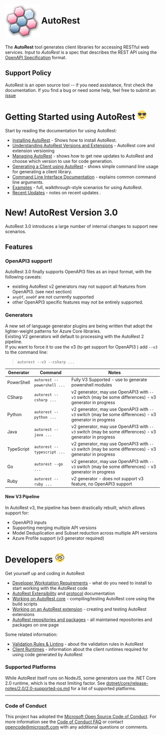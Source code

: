 # <img align="center" src="./docs/images/logo.png">  AutoRest


The **AutoRest** tool generates client libraries for accessing RESTful web services. Input to *AutoRest* is a spec that describes the REST API using the [OpenAPI Specification](https://github.com/OAI/OpenAPI-Specification) format.

<!-- 1) returns SVGs now which aren't rendered by GitHub 2) seems to be awfully unresponsive and unreliable lately
[![PR Stats](http://issuestats.com/github/Azure/autorest/badge/pr?style=flat-square)](http://issuestats.com/github/Azure/autorest)
[![Issue Stats](http://issuestats.com/github/Azure/autorest/badge/issue?style=flat-square)](http://issuestats.com/github/Azure/autorest)
-->

## Support Policy
AutoRest is an open source tool -- if you need assistance, first check the documentation. If you find a bug or need some help, feel free to submit an [issue](https://github.com/Azure/autorest/issues)

# Getting Started using AutoRest ![image](./docs/images/normal.png)

Start by reading the documentation for using AutoRest:
- [Installing AutoRest](./docs/installing-autorest.md) - Shows how to install AutoRest.
- [Understanding AutoRest Versions and Extensions](./docs/autorest-versioning.md) - AutoRest core and extension versioning
- [Managing AutoRest](./docs/managing-autorest.md) - shows how to get new updates to AutoRest and choose which version to use for code generation.
- [Generating a Client using AutoRest](./docs/examples/generating-a-client.md) - shows simple command line usage for generating a client library.
- [Command Line Interface Documentation](./docs/user/command-line-interface.md) - explains common command line arguments.
- [Examples](./Samples) - full, walkthrough-style scenarios for using AutoRest.
- [Recent Updates](./changelog.md) - notes on recent updates .

# New! AutoRest Version 3.0 
AutoRest 3.0 introduces a large number of internal changes to support new scenarios. 

## Features

### OpenAPI3 support! 
AutoRest 3.0 finally supports OpenAPI3 files as an input format, with the following caveats:
- existing AutoRest v2 generators may not support all features from OpenAPI3. (see next section)
- `anyOf`, `oneOf` are not currently supported 
- other OpenAPI3 specific features may not be entirely supported.

### Generators

A new set of language generator plugins are being written that adopt the lighter-weight patterns for Azure Core libraries.<br>
Existing V2 generators will default to processing with the AutoRest 2 pipeline. <br>
If you want to force it to use the v3 (to get support for OpenAPI3 ) add `--v3` to the command line:
> `autorest --v3 --csharp ...`

| Generator | Command | Notes |
|----|---|---|
|PowerShell| `autorest --powershell ...` |Fully V3 Supported - use to generate powershell modules |   
|CSharp|`autorest --csharp ...` |v2 generator, may use OpenAPI3 with `--v3` switch (may be some differences) - v3 generator in progress | 
|Python|`autorest --python ...` |v2 generator, may use OpenAPI3 with `--v3` switch (may be some differences) - v3 generator in progress| 
|Java|`autorest --java ...` |v2 generator, may use OpenAPI3 with `--v3` switch (may be some differences) - v3 generator in progress | 
|TypeScript|`autorest --typescript ...` |v2 generator, may use OpenAPI3 with `--v3` switch (may be some differences) - v3 generator in progress | 
|Go|`autorest --go ...` |v2 generator, may use OpenAPI3 with `--v3` switch (may be some differences) - v3 generator in progress | 
|Ruby|`autorest --ruby ...` |v2 generator - does not support v3 feature, no OpenAPI3 support | 

#### New V3 Pipeline

In AutoRest v3, the pipeline has been drastically rebuilt, which allows support for:
- OpenAPI3 inputs
- Supporting merging multiple API versions 
- Model Deduplication and Subset reduction across multiple API versions
- Azure Profile support (v3 generator required)

# Developers ![image](./docs/images/glasses.png)

Get yourself up and coding in AutoRest

- [Developer Workstation Requirements](./.attic/developer/workstation.md) - what do you need to install to start working with the AutoRest code
- [AutoRest Extensibility](./.attic/developer/architecture/AutoRest-extension.md) and [protocol](./.attic/developer/architecture/AutoRest-extension-protocol.md) documentation
- [Working on AutoRest core](./.attic/developer/autorest-core.md) - compiling/testing AutoRest core using the build scripts
- [Working on an AutoRest extension](./.attic/developer/autorest-extension.md) - creating and testing AutoRest extensions
- [AutoRest repositories and packages](./docs/trampoline.md) - all maintained repositories and packages on one page

Some related information:
- [Validation Rules & Linting](https://github.com/Azure/azure-openapi-validator/blob/master/docs/readme.md) - about the validation rules in AutoRest
- [Client Runtimes](./docs/developer/architecture/Autorest-and-Clientruntimes.md) - information about the client runtimes required for using code generated by AutoRest
<!-- - [Developer Guide](./docs/developer/guide/) - Notes on developing with AutoRest -->

### Supported Platforms

While AutoRest itself runs on NodeJS, some generators use the .NET Core 2.0 runtime, which is the most limiting factor.
See [dotnet/core/release-notes/2.0/2.0-supported-os.md](https://github.com/dotnet/core/blob/master/release-notes/2.0/2.0-supported-os.md) for a list of supported platforms.

---

### Code of Conduct 
This project has adopted the [Microsoft Open Source Code of Conduct](https://opensource.microsoft.com/codeofconduct/). For more information see the [Code of Conduct FAQ](https://opensource.microsoft.com/codeofconduct/faq/) or contact [opencode@microsoft.com](mailto:opencode@microsoft.com) with any additional questions or comments.

